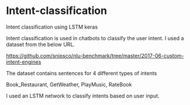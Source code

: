 # Intent-classification
Intent classification using LSTM keras


Intent classification is used in chatbots to classify the user intent.
I used a dataset from the below URL.

https://github.com/snipsco/nlu-benchmark/tree/master/2017-06-custom-intent-engines

The dataset contains sentences for 4 different types of intents

Book_Restaurant,  GetWeather, PlayMusic, RateBook

I used an LSTM network to classify intents based on user input. 
